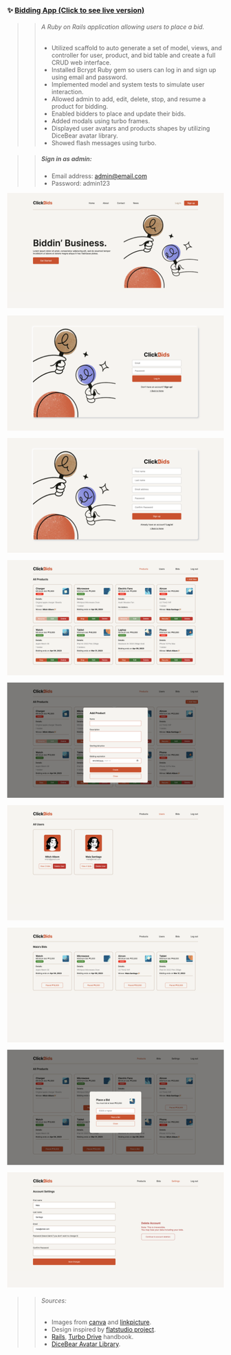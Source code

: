 ### ✨ [Bidding App (Click to see live version)](https://bidding-app.onrender.com/)

>> ###### *A Ruby on Rails application allowing users to place a bid.*
>> - Utilized scaffold to auto generate a set of model, views, and controller for user, product, and bid table and create a full CRUD web interface.
>> - Installed Bcrypt Ruby gem so users can log in and sign up using email and password.
>> - Implemented model and system tests to simulate user interaction.
>> - Allowed admin to add, edit, delete, stop, and resume a product for bidding.
>> - Enabled bidders to place and update their bids.
>> - Added modals using turbo frames.
>> - Displayed user avatars and products shapes by utilizing DiceBear avatar library.
>> - Showed flash messages using turbo.

>> ##### **Sign in as admin:**
>> - Email address: admin@email.com
>> - Password: admin123

![Home Page](app/assets/images/home.png)

![Log In Page](app/assets/images/login.png)

![Sign Up Page](app/assets/images/signup.png)

![Products Page](app/assets/images/products-admin.png)

![Add New Product Modal](app/assets/images/new-product.png)

![Users Page](app/assets/images/users.png)

![User Bids Page](app/assets/images/user-bids.png)

![Place Bid Modal](app/assets/images/new-bid.png)

![Settings Page](app/assets/images/settings.png)

>> ###### Sources:
>> - Images from [canva](https://www.canva.com) and [linkpicture](https://www.linkpicture.com).
>> - Design inspired by [flatstudio project](https://flatstudio.co/projects/clickbids).
>> - [Rails](https://drive.google.com/file/d/1lx8bkaXAfSo9rv20O_ZOpeFmEZkgmjyc/view), [Turbo Drive](https://www.hotrails.dev/turbo-rails/turbo-drive) handbook.
>> - [DiceBear Avatar Library](https://avatars.dicebear.com/).